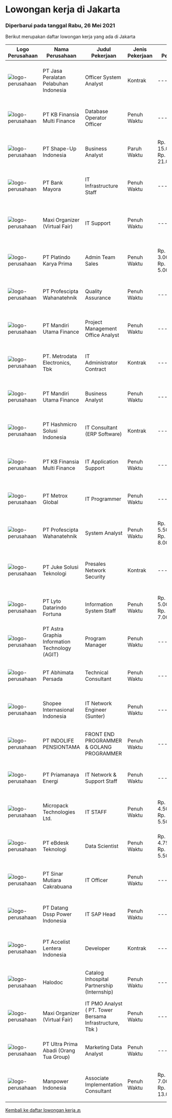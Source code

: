 
  # Lowongan kerja di Jakarta

  ### Diperbarui pada tanggal Rabu, 26 Mei 2021

  Berikut merupakan daftar lowongan kerja yang ada di Jakarta

  |Logo Perusahaan | Nama Perusahaan | Judul Pekerjaan | Jenis Pekerjaan | Gaji Pekerjaan | Lokasi | Deskripsi | Tanggal diunggah | Pranala |
  | -------------- | --------------- | --------------- | --------- | --------- | -------------- | ------- | ----------- | ----------- |
  |![logo-perusahaan](https://image-service-cdn.seek.com.au/959caa98a1d45a9b00cc9a1bcee30dfb5bc859c7/ee4dce1061f3f616224767ad58cb2fc751b8d2dc)|PT Jasa Peralatan Pelabuhan Indonesia|Officer System Analyst|Kontrak|---|Jakarta Utara|Memahami konsep alur pengembangan sistem (lebih disukai mengerti konsep Scrum Mengerti bisnis proses ERP (lebih disukai mengetahui dan berpengalaman...|Selasa, 25 Mei 2021|https://www.jobstreet.co.id/id/job/officer-system-analyst-3538661?token=0~b1e733b8-dafa-4c0a-9b4a-a459127d5316&sectionRank=1&jobId=jobstreet-id-job-3538661|
|![logo-perusahaan](https://image-service-cdn.seek.com.au/ed6b5f2b90a5ab080f1516f403c8482cf0feea25/ee4dce1061f3f616224767ad58cb2fc751b8d2dc)|PT KB Finansia Multi Finance|Database Operator Officer|Penuh Waktu|---|Jakarta Selatan|Tugas pekerjaan: Melakukan instalasi / uninstall, konfigurasi, dan tuning database  Melakukan patching, upgrade maupun downgrade database sesuai...|Selasa, 25 Mei 2021|https://www.jobstreet.co.id/id/job/database-operator-officer-3538936?token=0~b1e733b8-dafa-4c0a-9b4a-a459127d5316&sectionRank=2&jobId=jobstreet-id-job-3538936|
|![logo-perusahaan](https://image-service-cdn.seek.com.au/3fc098deac56b6be857f15ab34d54b1ee2c248c7/ee4dce1061f3f616224767ad58cb2fc751b8d2dc)|PT Shape-Up Indonesia|Business Analyst|Paruh Waktu|Rp. 15.000.000-Rp. 21.000.000|Jakarta Raya|Job Description : Take and help to define the vision of the product and its business side and articulate that into the product roadmap. Run research,...|Rabu, 26 Mei 2021|https://www.jobstreet.co.id/id/job/business-analyst-3538984?token=0~b1e733b8-dafa-4c0a-9b4a-a459127d5316&sectionRank=3&jobId=jobstreet-id-job-3538984|
|![logo-perusahaan](https://image-service-cdn.seek.com.au/7a102a0b478f4b18de4bf24592cd5eb5f7d43e00/ee4dce1061f3f616224767ad58cb2fc751b8d2dc)|PT Bank Mayora|IT Infrastructure Staff|Penuh Waktu|---|Jakarta Barat|Job Descriptions: Prepare documentation, including regular report based on IT Division’s policy. Hardware maintenance, including but not limited to...|Selasa, 25 Mei 2021|https://www.jobstreet.co.id/id/job/it-infrastructure-staff-3538244?token=0~b1e733b8-dafa-4c0a-9b4a-a459127d5316&sectionRank=4&jobId=jobstreet-id-job-3538244|
|![logo-perusahaan](https://image-service-cdn.seek.com.au/b067e031fef8f19e5974349db7a066918b8286f3/ee4dce1061f3f616224767ad58cb2fc751b8d2dc)|Maxi Organizer (Virtual Fair)|IT Support|Penuh Waktu|---|Jakarta Raya|Job Description :Mensupport permasalahan yang berhubungan dengan ITKeahlihan :system operasi (Linux, Windows), virtualisasi (Vmware), setting jaringan...|Selasa, 25 Mei 2021|https://www.jobstreet.co.id/id/job/it-support-3526980?token=0~b1e733b8-dafa-4c0a-9b4a-a459127d5316&sectionRank=5&jobId=jobstreet-id-job-3526980|
|![logo-perusahaan](https://image-service-cdn.seek.com.au/26ff43d65539f50c3cf45ec4506ba4f6e36cc52b/ee4dce1061f3f616224767ad58cb2fc751b8d2dc)|PT Platindo Karya Prima|Admin Team Sales|Penuh Waktu|Rp. 3.000.000-Rp. 5.000.000|Jakarta Raya|Responsibilities :  Membantu team Sales dalam mencari harga Product IT Support / Menangani kebutuhan team Sales Membuat &amp; menghitung laporan hasil...|Selasa, 25 Mei 2021|https://www.jobstreet.co.id/id/job/admin-team-sales-3538681?token=0~b1e733b8-dafa-4c0a-9b4a-a459127d5316&sectionRank=6&jobId=jobstreet-id-job-3538681|
|![logo-perusahaan](https://image-service-cdn.seek.com.au/4663f64cab4371d33d6297cc71eeb065c9b02be8/ee4dce1061f3f616224767ad58cb2fc751b8d2dc)|PT Profescipta Wahanatehnik|Quality Assurance|Penuh Waktu|---|Jakarta Raya|Job Description: Work closely with business analyst and system analyst on developing testing plan, scenarios, and scripts Performing various...|Selasa, 25 Mei 2021|https://www.jobstreet.co.id/id/job/quality-assurance-3538064?token=0~b1e733b8-dafa-4c0a-9b4a-a459127d5316&sectionRank=7&jobId=jobstreet-id-job-3538064|
|![logo-perusahaan](https://image-service-cdn.seek.com.au/a0e76bfe0b3463e9f2a998f84c6a7329c12f3703/ee4dce1061f3f616224767ad58cb2fc751b8d2dc)|PT Mandiri Utama Finance|Project Management Office Analyst|Penuh Waktu|---|Jakarta Raya|Tugas dan tanggung jawab : Melakukan perencanaan project (Project Plan), dokumentasi, control &amp; monitoring project. Memastikan bahwa proyek...|Selasa, 25 Mei 2021|https://www.jobstreet.co.id/id/job/project-management-office-analyst-3538504?token=0~b1e733b8-dafa-4c0a-9b4a-a459127d5316&sectionRank=8&jobId=jobstreet-id-job-3538504|
|![logo-perusahaan](https://image-service-cdn.seek.com.au/0d75518309b56a3cff39daa569b0ba02cc7a22f2/ee4dce1061f3f616224767ad58cb2fc751b8d2dc)|PT. Metrodata Electronics, Tbk|IT Administrator Contract|Kontrak|---|Jakarta Barat|Persyaratan : Kandidat minimal berpendidikan D3/S1 segala jurusan Menguasai Ms. Office (Word,Excel, Power Point) Pernah menggunakan aplikasi ERP...|Selasa, 25 Mei 2021|https://www.jobstreet.co.id/id/job/it-administrator-contract-3538451?token=0~b1e733b8-dafa-4c0a-9b4a-a459127d5316&sectionRank=9&jobId=jobstreet-id-job-3538451|
|![logo-perusahaan](https://image-service-cdn.seek.com.au/a0e76bfe0b3463e9f2a998f84c6a7329c12f3703/ee4dce1061f3f616224767ad58cb2fc751b8d2dc)|PT Mandiri Utama Finance|Business Analyst|Penuh Waktu|---|Jakarta Raya|Deskripsi Pekerjaan: Melaporkan hasil pekerjaan secara rutin dan menyampaikan problem (apabila ada) kepada atasan langsung dan tidak langsung...|Selasa, 25 Mei 2021|https://www.jobstreet.co.id/id/job/business-analyst-3538514?token=0~b1e733b8-dafa-4c0a-9b4a-a459127d5316&sectionRank=10&jobId=jobstreet-id-job-3538514|
|![logo-perusahaan](https://image-service-cdn.seek.com.au/f6d60ad46f70dbd67cd5ea70ad66341689963cbd/ee4dce1061f3f616224767ad58cb2fc751b8d2dc)|PT Hashmicro Solusi Indonesia|IT Consultant (ERP Software)|Kontrak|---|Jakarta Barat|Responsibilities: Manage and ensure ERP projects are done on time, on budget and on scope with high customer satisfaction Gather requirements, manage...|Selasa, 25 Mei 2021|https://www.jobstreet.co.id/id/job/it-consultant-erp-software-3538723?token=0~b1e733b8-dafa-4c0a-9b4a-a459127d5316&sectionRank=11&jobId=jobstreet-id-job-3538723|
|![logo-perusahaan](https://image-service-cdn.seek.com.au/ed6b5f2b90a5ab080f1516f403c8482cf0feea25/ee4dce1061f3f616224767ad58cb2fc751b8d2dc)|PT KB Finansia Multi Finance|IT Application Support|Penuh Waktu|---|Jakarta Selatan|Tanggung jawab Memonitor kinerja dan memproses permasalahan sistem aplikasi perusahaan yang muncul baik dari komplain usr maupun dari sumber lain...|Selasa, 25 Mei 2021|https://www.jobstreet.co.id/id/job/it-application-support-3538937?token=0~b1e733b8-dafa-4c0a-9b4a-a459127d5316&sectionRank=12&jobId=jobstreet-id-job-3538937|
|![logo-perusahaan](https://image-service-cdn.seek.com.au/ff31e2b345e822c589fd5b08f8ed61fd06d74d4f/ee4dce1061f3f616224767ad58cb2fc751b8d2dc)|PT Metrox Global|IT Programmer|Penuh Waktu|---|Jakarta Selatan|Pengalaman minimal 1 tahun sebagai junior Programmer Menguasai penggunaan database software SQL Server dan Reporting Tools (Crystal report, dll)...|Selasa, 25 Mei 2021|https://www.jobstreet.co.id/id/job/it-programmer-3538729?token=0~b1e733b8-dafa-4c0a-9b4a-a459127d5316&sectionRank=13&jobId=jobstreet-id-job-3538729|
|![logo-perusahaan](https://image-service-cdn.seek.com.au/4663f64cab4371d33d6297cc71eeb065c9b02be8/ee4dce1061f3f616224767ad58cb2fc751b8d2dc)|PT Profescipta Wahanatehnik|System Analyst|Penuh Waktu|Rp. 5.500.000-Rp. 8.000.000|Jakarta Raya|Job Description: Conduct business and user requirement analysis and gain in-dept knowledge of business process Develop application design document:...|Selasa, 25 Mei 2021|https://www.jobstreet.co.id/id/job/system-analyst-3538009?token=0~b1e733b8-dafa-4c0a-9b4a-a459127d5316&sectionRank=14&jobId=jobstreet-id-job-3538009|
|![logo-perusahaan](https://image-service-cdn.seek.com.au/d35ac5ea00c4425d578be3d79ae0a51787864fee/ee4dce1061f3f616224767ad58cb2fc751b8d2dc)|PT Juke Solusi Teknologi|Presales Network Security|Kontrak|---|Jakarta Pusat|Position Summary:The Solutions Architect is a pre-sales resource that leads the consultative discovery of the client’s business goals, objectives, and...|Selasa, 25 Mei 2021|https://www.jobstreet.co.id/id/job/presales-network-security-3527636?token=0~b1e733b8-dafa-4c0a-9b4a-a459127d5316&sectionRank=15&jobId=jobstreet-id-job-3527636|
|![logo-perusahaan](https://image-service-cdn.seek.com.au/383b59e7b2455169ba06353ec1cdc4f833180958/ee4dce1061f3f616224767ad58cb2fc751b8d2dc)|PT Lyto Datarindo Fortuna|Information System Staff|Penuh Waktu|Rp. 5.000.000-Rp. 7.000.000|Jakarta Raya|Information System Staff• Minimum of bachelor degree in computer science or related major.• Familiar with SQL Server database (operations, queries,...|Selasa, 25 Mei 2021|https://www.jobstreet.co.id/id/job/information-system-staff-3538599?token=0~b1e733b8-dafa-4c0a-9b4a-a459127d5316&sectionRank=16&jobId=jobstreet-id-job-3538599|
|![logo-perusahaan](https://image-service-cdn.seek.com.au/d5d24f88bfc047efb4ab9ca95916f2aa61c6dc60/ee4dce1061f3f616224767ad58cb2fc751b8d2dc)|PT Astra Graphia Information Technology (AGIT)|Program Manager|Penuh Waktu|---|Jakarta Raya|Job Description: Monitoring and controlling multiple projects and maintaining in deep relationship with Project Managers, Program Managers and other...|Selasa, 25 Mei 2021|https://www.jobstreet.co.id/id/job/program-manager-3538362?token=0~b1e733b8-dafa-4c0a-9b4a-a459127d5316&sectionRank=17&jobId=jobstreet-id-job-3538362|
|![logo-perusahaan](https://image-service-cdn.seek.com.au/fe74d937799d1b7c3e5d2ad93d9b085bab0a6d6a/ee4dce1061f3f616224767ad58cb2fc751b8d2dc)|PT Abhimata Persada|Technical Consultant|Penuh Waktu|---|Jakarta Raya|Responsibilities : Do act a significant role in all aspects of solution implementation such as design, configuration, technical specifications support...|Selasa, 25 Mei 2021|https://www.jobstreet.co.id/id/job/technical-consultant-3527972?token=0~b1e733b8-dafa-4c0a-9b4a-a459127d5316&sectionRank=18&jobId=jobstreet-id-job-3527972|
|![logo-perusahaan](https://image-service-cdn.seek.com.au/fdd388d7c0660b20f42d51ac7a110a26e88e3d6c/ee4dce1061f3f616224767ad58cb2fc751b8d2dc)|Shopee Internasional Indonesia|IT Network Engineer (Sunter)|Penuh Waktu|---|Jakarta Utara|Job Description: Responsible for the installation, maintenance, and evaluation of network systes and communications equipment Participates in design,...|Selasa, 25 Mei 2021|https://www.jobstreet.co.id/id/job/it-network-engineer-sunter-3538762?token=0~b1e733b8-dafa-4c0a-9b4a-a459127d5316&sectionRank=19&jobId=jobstreet-id-job-3538762|
|![logo-perusahaan](https://image-service-cdn.seek.com.au/94d28a44acb79ca27f30634cf40ccaed84091a79/ee4dce1061f3f616224767ad58cb2fc751b8d2dc)|PT INDOLIFE PENSIONTAMA|FRONT END PROGRAMMER & GOLANG PROGRAMMER|Penuh Waktu|---|Jakarta Pusat|Uraian Pekerjaan :A.    Front End Programmer Pembuatan aplikasi, testing aplikasi dan troubleshooting terhadap permasalahan yang muncul pada aplikasi...|Selasa, 25 Mei 2021|https://www.jobstreet.co.id/id/job/front-end-programmer-golang-programmer-3527782?token=0~b1e733b8-dafa-4c0a-9b4a-a459127d5316&sectionRank=20&jobId=jobstreet-id-job-3527782|
|![logo-perusahaan](https://image-service-cdn.seek.com.au/1c03c45a353d8029ce7175903ec874144a1c1f4c/ee4dce1061f3f616224767ad58cb2fc751b8d2dc)|PT Priamanaya Energi|IT Network & Support Staff|Penuh Waktu|---|Jakarta Pusat|Kualifikasi : S1 Jurusan Teknik Komputer / Teknik Informatika / Sistem Komputer Pengalaman minimal 2 tahun sebagai IT Network (pernah bekerja di...|Senin, 24 Mei 2021|https://www.jobstreet.co.id/id/job/it-network-support-staff-3537582?token=0~b1e733b8-dafa-4c0a-9b4a-a459127d5316&sectionRank=21&jobId=jobstreet-id-job-3537582|
|![logo-perusahaan](https://image-service-cdn.seek.com.au/9044fc772cf3b17d0f274689ae150162c04e341e/ee4dce1061f3f616224767ad58cb2fc751b8d2dc)|Micropack Technologies Ltd.|IT STAFF|Penuh Waktu|Rp. 4.500.000-Rp. 5.500.000|Jakarta Pusat|Instalasi, Konfigurasi dan Maintenance Software / Hardware / OS user setiap divisi. Konfigurasi serta Maintenance Email, Cloud Server &amp; Accurate ....|Selasa, 25 Mei 2021|https://www.jobstreet.co.id/id/job/it-staff-3537893?token=0~b1e733b8-dafa-4c0a-9b4a-a459127d5316&sectionRank=22&jobId=jobstreet-id-job-3537893|
|![logo-perusahaan](https://image-service-cdn.seek.com.au/e38d6a3d454c6a68c2a859cb34f9731f2ccdc30d/ee4dce1061f3f616224767ad58cb2fc751b8d2dc)|PT eBdesk Teknologi|Data Scientist|Penuh Waktu|Rp. 4.750.000-Rp. 5.500.000|Jakarta Selatan|Candidate must possess at least Bachelor's Degree, Master's Degree/Post Graduate Degree in any field Preferably Staff (non-management &amp;...|Selasa, 25 Mei 2021|https://www.jobstreet.co.id/id/job/data-scientist-3538415?token=0~b1e733b8-dafa-4c0a-9b4a-a459127d5316&sectionRank=23&jobId=jobstreet-id-job-3538415|
|![logo-perusahaan](https://image-service-cdn.seek.com.au/2e13663cbd44a33f65f3299aaed525b218c95b5c/ee4dce1061f3f616224767ad58cb2fc751b8d2dc)|PT Sinar Mutiara Cakrabuana|IT Officer|Penuh Waktu|---|Jakarta Raya|Kualifikasi: Usia maksimal 35 tahun Minimal lulusan S1 jurusan Sistem Informatika, Teknik Komputer, Teknik Informatika Minimal pengalaman 2 tahun...|Senin, 24 Mei 2021|https://www.jobstreet.co.id/id/job/it-officer-3536886?token=0~b1e733b8-dafa-4c0a-9b4a-a459127d5316&sectionRank=24&jobId=jobstreet-id-job-3536886|
|![logo-perusahaan](https://image-service-cdn.seek.com.au/48f869ba6be5074d1986ddcb7ed774eee1c825f2/ee4dce1061f3f616224767ad58cb2fc751b8d2dc)|PT Datang Dssp Power Indonesia|IT SAP Head|Penuh Waktu|---|Jakarta Pusat|With a vision of becoming a world-class energy company with "green, low-carbon, multi-energy complementary, efficient coordination, and digital...|Selasa, 25 Mei 2021|https://www.jobstreet.co.id/id/job/it-sap-head-3527544?token=0~b1e733b8-dafa-4c0a-9b4a-a459127d5316&sectionRank=25&jobId=jobstreet-id-job-3527544|
|![logo-perusahaan](https://image-service-cdn.seek.com.au/93a5e4bd2edc1964b3ebe548c2fa69d4af730b69/ee4dce1061f3f616224767ad58cb2fc751b8d2dc)|PT Accelist Lentera Indonesia|Developer|Kontrak|---|Jakarta Raya|Bachelor's Degree in Engineering, Computer Science/Information Technology, Science &amp; Technology or equivalent. (GPA minimum 3). Fresh graduate are...|Selasa, 25 Mei 2021|https://www.jobstreet.co.id/id/job/developer-3538004?token=0~b1e733b8-dafa-4c0a-9b4a-a459127d5316&sectionRank=26&jobId=jobstreet-id-job-3538004|
|![logo-perusahaan](https://image-service-cdn.seek.com.au/172490494f3a101420dbe11f6655683e072bf933/ee4dce1061f3f616224767ad58cb2fc751b8d2dc)|Halodoc|Catalog Inhospital Partnership (Internship)|Penuh Waktu|---|Jakarta Pusat|Job Description : Input Hospital Directory such as hospital, profile, and doctor to Halodoc Directory Validation of all data related from Halodoc...|Senin, 24 Mei 2021|https://www.jobstreet.co.id/id/job/catalog-inhospital-partnership-internship-3536633?token=0~b1e733b8-dafa-4c0a-9b4a-a459127d5316&sectionRank=27&jobId=jobstreet-id-job-3536633|
|![logo-perusahaan](https://image-service-cdn.seek.com.au/b067e031fef8f19e5974349db7a066918b8286f3/ee4dce1061f3f616224767ad58cb2fc751b8d2dc)|Maxi Organizer (Virtual Fair)|IT PMO Analyst ( PT. Tower Bersama Infrastructure, Tbk )|Penuh Waktu|---|Jakarta Raya|Deskripsi:• Menentukan ruang lingkup project bekerja sama dengan user• Membuat rencana kerja terperinci, mengidentifikasi dan mengurutkan kegiatan...|Selasa, 25 Mei 2021|https://www.jobstreet.co.id/id/job/it-pmo-analyst-pt-tower-bersama-infrastructure-tbk-3538059?token=0~b1e733b8-dafa-4c0a-9b4a-a459127d5316&sectionRank=28&jobId=jobstreet-id-job-3538059|
|![logo-perusahaan](https://image-service-cdn.seek.com.au/a6d82c81034bb669cb2e04c402227121e213538c/ee4dce1061f3f616224767ad58cb2fc751b8d2dc)|PT Ultra Prima Abadi (Orang Tua Group)|Marketing Data Analyst|Penuh Waktu|---|Jakarta Barat|Collecting, interpreting marketing data, and analysing results using statistical techniques and provide ongoing reports. Working closely alongside...|Senin, 24 Mei 2021|https://www.jobstreet.co.id/id/job/marketing-data-analyst-3537283?token=0~b1e733b8-dafa-4c0a-9b4a-a459127d5316&sectionRank=29&jobId=jobstreet-id-job-3537283|
|![logo-perusahaan](https://image-service-cdn.seek.com.au/2770825e818a6c9dd1d561057246711160c8dab2/ee4dce1061f3f616224767ad58cb2fc751b8d2dc)|Manpower Indonesia|Associate Implementation Consultant|Penuh Waktu|Rp. 7.000.000-Rp. 13.000.000|Jakarta Raya|On behalf of our client an IT Consultant, we are looking for Associate Implementation Consultant with these following details: Qualification:...|Selasa, 25 Mei 2021|https://www.jobstreet.co.id/id/job/associate-implementation-consultant-3538427?token=0~b1e733b8-dafa-4c0a-9b4a-a459127d5316&sectionRank=30&jobId=jobstreet-id-job-3538427|


  [Kembali ke daftar lowongan kerja 🔙](../README.md#daftar-lowongan-kerja)
  